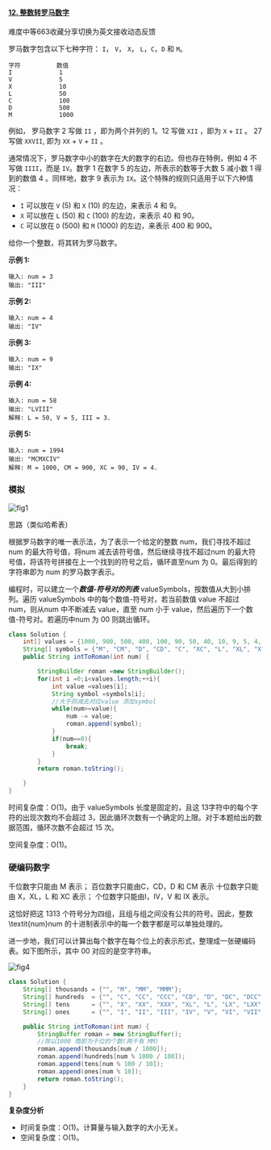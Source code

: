 #### [12. 整数转罗马数字](https://leetcode-cn.com/problems/integer-to-roman/)

难度中等663收藏分享切换为英文接收动态反馈

罗马数字包含以下七种字符： `I`， `V`， `X`， `L`，`C`，`D` 和 `M`。

```
字符          数值
I             1
V             5
X             10
L             50
C             100
D             500
M             1000
```

例如， 罗马数字 2 写做 `II` ，即为两个并列的 1。12 写做 `XII` ，即为 `X` + `II` 。 27 写做 `XXVII`, 即为 `XX` + `V` + `II` 。

通常情况下，罗马数字中小的数字在大的数字的右边。但也存在特例，例如 4 不写做 `IIII`，而是 `IV`。数字 1 在数字 5 的左边，所表示的数等于大数 5 减小数 1 得到的数值 4 。同样地，数字 9 表示为 `IX`。这个特殊的规则只适用于以下六种情况：

- `I` 可以放在 `V` (5) 和 `X` (10) 的左边，来表示 4 和 9。
- `X` 可以放在 `L` (50) 和 `C` (100) 的左边，来表示 40 和 90。 
- `C` 可以放在 `D` (500) 和 `M` (1000) 的左边，来表示 400 和 900。

给你一个整数，将其转为罗马数字。

 

**示例 1:**

```
输入: num = 3
输出: "III"
```

**示例 2:**

```
输入: num = 4
输出: "IV"
```

**示例 3:**

```
输入: num = 9
输出: "IX"
```

**示例 4:**

```
输入: num = 58
输出: "LVIII"
解释: L = 50, V = 5, III = 3.
```

**示例 5:**

```
输入: num = 1994
输出: "MCMXCIV"
解释: M = 1000, CM = 900, XC = 90, IV = 4.
```

### 模拟

![fig1](https://assets.leetcode-cn.com/solution-static/12/1.png)

思路（类似哈希表）

根据罗马数字的唯一表示法，为了表示一个给定的整数 num，我们寻找不超过 num 的最大符号值，将num 减去该符号值，然后继续寻找不超过num 的最大符号值，将该符号拼接在上一个找到的符号之后，循环直至num 为 0。最后得到的字符串即为 num 的罗马数字表示。

编程时，可以建立一个***数值-符号对的列表*** valueSymbols，按数值从大到小排列。遍历 valueSymbols 中的每个数值-符号对，若当前数值 value 不超过 num，则从num 中不断减去 value，直至 num 小于 value，然后遍历下一个数值-符号对。若遍历中num 为 00 则跳出循环。

```java
class Solution {
    int[] values = {1000, 900, 500, 400, 100, 90, 50, 40, 10, 9, 5, 4, 1};
    String[] symbols = {"M", "CM", "D", "CD", "C", "XC", "L", "XL", "X", "IX", "V", "IV", "I"};
    public String intToRoman(int num) {

        StringBuilder roman =new StringBuilder();
        for(int i =0;i<values.length;++i){
            int value =values[i];
            String symbol =symbols[i];
            //大于则减去对应value 添加symbol
            while(num>=value){
                num -= value;
                roman.append(symbol);
            }
            if(num==0){
                break;
            }
        }
        return roman.toString();

    }
}
```

时间复杂度：O(1)。由于 valueSymbols 长度是固定的，且这 13字符中的每个字符的出现次数均不会超过 3，因此循环次数有一个确定的上限。对于本题给出的数据范围，循环次数不会超过 15 次。

空间复杂度：O(1)。





### 硬编码数字

千位数字只能由 M 表示；
百位数字只能由C，CD，D 和 CM 表示
十位数字只能由 X，XL，L 和 XC 表示；
个位数字只能由I，IV，V 和 IX 表示。

这恰好把这 1313 个符号分为四组，且组与组之间没有公共的符号。因此，整数 \textit{num}num 的十进制表示中的每一个数字都是可以单独处理的。

进一步地，我们可以计算出每个数字在每个位上的表示形式，整理成一张硬编码表。如下图所示，其中 00 对应的是空字符串。

![fig4](https://assets.leetcode-cn.com/solution-static/12/3.png)

```java
class Solution {
    String[] thousands = {"", "M", "MM", "MMM"};
    String[] hundreds  = {"", "C", "CC", "CCC", "CD", "D", "DC", "DCC", "DCCC", "CM"};
    String[] tens      = {"", "X", "XX", "XXX", "XL", "L", "LX", "LXX", "LXXX", "XC"};
    String[] ones      = {"", "I", "II", "III", "IV", "V", "VI", "VII", "VIII", "IX"};

    public String intToRoman(int num) {
        StringBuffer roman = new StringBuffer();
        //除以1000 商即为千位的个数(两千有 MM)
        roman.append(thousands[num / 1000]);
        roman.append(hundreds[num % 1000 / 100]);
        roman.append(tens[num % 100 / 10]);
        roman.append(ones[num % 10]);
        return roman.toString();
    }
}


```

**复杂度分析**

- 时间复杂度：O(1)。计算量与输入数字的大小无关。
- 空间复杂度：O(1)。